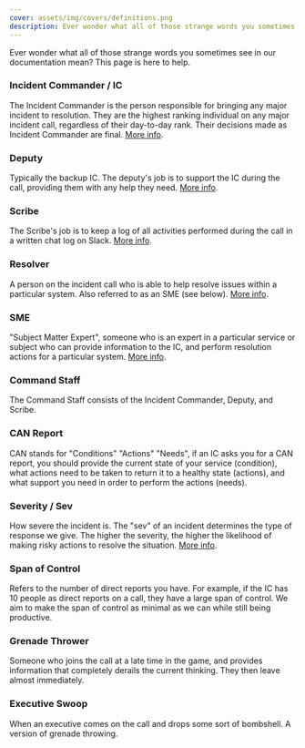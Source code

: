 ```yaml
---
cover: assets/img/covers/definitions.png
description: Ever wonder what all of those strange words you sometimes see in our documentation mean? This page is here to help.
---
```

Ever wonder what all of those strange words you sometimes see in our documentation mean? This page is here to help.

### Incident Commander / IC
The Incident Commander is the person responsible for bringing any major incident to resolution. They are the highest ranking individual on any major incident call, regardless of their day-to-day rank. Their decisions made as Incident Commander are final. [More info](../before/different_roles.md/#incident-commander-ic).

### Deputy
Typically the backup IC. The deputy's job is to support the IC during the call, providing them with any help they need. [More info](../before/different_roles.md/#deputy).

### Scribe
The Scribe's job is to keep a log of all activities performed during the call in a written chat log on Slack. [More info](../before/different_roles.md/#scribe).

### Resolver
A person on the incident call who is able to help resolve issues within a particular system. Also referred to as an SME (see below). [More info](../before/different_roles.md/#subject-matter-expert).

### SME
"Subject Matter Expert", someone who is an expert in a particular service or subject who can provide information to the IC, and perform resolution actions for a particular system. [More info](../before/different_roles.md/#subject-matter-expert).

### Command Staff
The Command Staff consists of the Incident Commander, Deputy, and Scribe.

### CAN Report
CAN stands for "Conditions" "Actions" "Needs", if an IC asks you for a CAN report, you should provide the current state of your service (condition), what actions need to be taken to return it to a healthy state (actions), and what support you need in order to perform the actions (needs).

### Severity / Sev
How severe the incident is. The "sev" of an incident determines the type of response we give. The higher the severity, the higher the likelihood of making risky actions to resolve the situation. [More info](../before/severity_levels.md).

### Span of Control
Refers to the number of direct reports you have. For example, if the IC has 10 people as direct reports on a call, they have a large span of control. We aim to make the span of control as minimal as we can while still being productive.

### Grenade Thrower
Someone who joins the call at a late time in the game, and provides information that completely derails the current thinking. They then leave almost immediately.

### Executive Swoop
When an executive comes on the call and drops some sort of bombshell. A version of grenade throwing.
